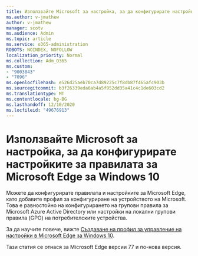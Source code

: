 ```yaml
---
title: Използвайте Microsoft за настройка, за да конфигурирате настройките за правилата за Microsoft Edge за Windows 10
ms.author: v-jmathew
author: v-jmathew
manager: scotv
ms.audience: Admin
ms.topic: article
ms.service: o365-administration
ROBOTS: NOINDEX, NOFOLLOW
localization_priority: Normal
ms.collection: Adm_O365
ms.custom:
- "9003843"
- "7096"
ms.openlocfilehash: e526d25aeb70ca7d89225c7f8db87f465afc903b
ms.sourcegitcommit: b3f26339eda6ab4a5f952dd35a41c4c1de603cd2
ms.translationtype: MT
ms.contentlocale: bg-BG
ms.lasthandoff: 12/10/2020
ms.locfileid: "49676913"
---
```

# <a name="use-microsoft-intune-to-configure-microsoft-edge-policy-settings-for-windows-10"></a>Използвайте Microsoft за настройка, за да конфигурирате настройките за правилата за Microsoft Edge за Windows 10

Можете да конфигурирате правилата и настройките за Microsoft Edge, като добавите профил за конфигуриране на устройството на Microsoft. Това е равностойно на конфигурирането на групови правила за Microsoft Azure Active Directory или настройки на локални групови правила (GPO) на потребителските устройства.

За да научите повече, вижте [Създаване на профил за управление на настройки в Microsoft Edge за Windows 10](https://go.microsoft.com/fwlink/?linkid=2133700).

Тази статия се отнася за Microsoft Edge версии 77 и по-нова версия.
